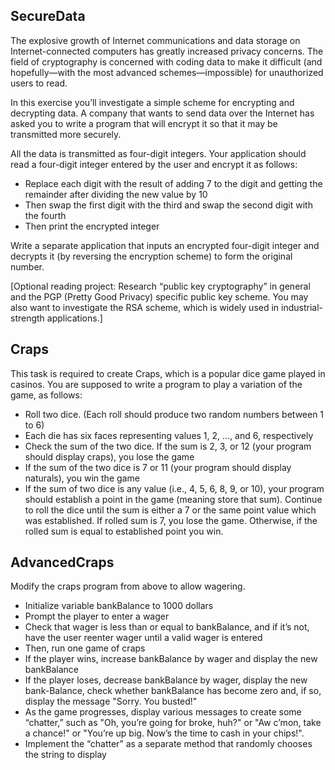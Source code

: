 ## SecureData
The explosive growth of Internet communications and data storage on Internet-connected computers has greatly increased privacy concerns. The field of cryptography is concerned with coding data to make it difficult (and hopefully—with the most advanced schemes—impossible) for unauthorized users to read.

In this exercise you’ll investigate a simple scheme for encrypting and decrypting data. A company that wants to send data over the Internet has asked you to write a program that will encrypt it
so that it may be transmitted more securely.

All the data is transmitted as four-digit integers. Your application should read a four-digit integer
entered by the user and encrypt it as follows:

 - Replace each digit with the result of adding 7 to the digit and getting the remainder after dividing the new value by 10
 - Then swap the first digit with the third and swap the second digit with the fourth
 - Then print the encrypted integer

Write a separate application that inputs an encrypted four-digit integer and decrypts it (by reversing the encryption scheme) to form the original number.

[Optional reading project: Research “public key cryptography” in general and the PGP (Pretty Good Privacy) specific public key scheme.
You may also want to investigate the RSA scheme, which is widely used in industrial-strength applications.]


## Craps
This task is required to create Craps, which is a popular dice game played in casinos. You are supposed to write a program to play a variation of the game, as follows:

 - Roll two dice. (Each roll should produce two random numbers between 1 to 6)
 - Each die has six faces representing values 1, 2, …, and 6, respectively
 - Check the sum of the two dice. If the sum is 2, 3, or 12 (your program should display craps), you lose the game
 - If the sum of the two dice is 7 or 11 (your program should display naturals), you win the game
 - If the sum of two dice is any value (i.e., 4, 5, 6, 8, 9, or 10), your program should establish a point in the game (meaning store that sum). Continue to roll the dice until the sum is either a 7 or the same point value which was established. If rolled sum is 7, you lose the game. Otherwise, if the rolled sum is equal to established point you win.


## AdvancedCraps
Modify the craps program from above to allow wagering.

 - Initialize variable bankBalance to 1000 dollars
 - Prompt the player to enter a wager
 - Check that wager is less than or equal to bankBalance, and if it’s not, have the user reenter wager until a valid wager is entered
 - Then, run one game of craps
 - If the player wins, increase bankBalance by wager and display the new bankBalance
 - If the player loses, decrease bankBalance by wager, display the new bank-Balance, check whether bankBalance has become zero and, if so, display the message "Sorry. You busted!"
 - As the game progresses, display various messages to create some “chatter,” such as
	"Oh, you’re going for broke, huh?" or
	"Aw c’mon, take a chance!" or
	"You’re up big. Now’s the time to cash in your chips!".
 - Implement the “chatter” as a separate method that randomly chooses the string to display
